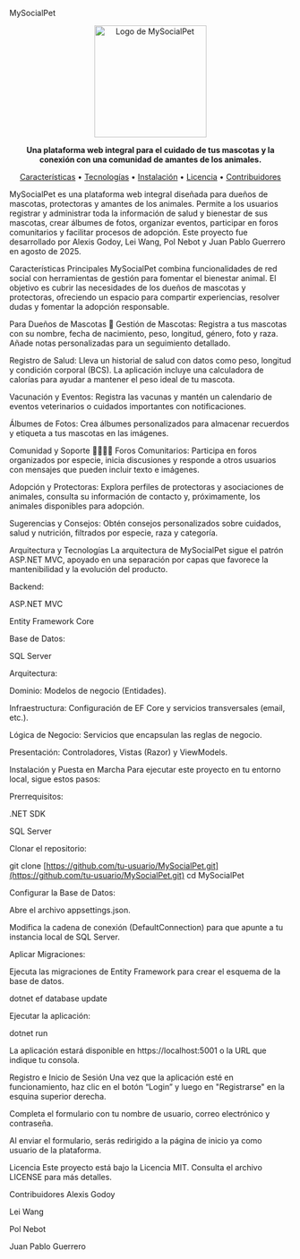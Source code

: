MySocialPet
<p align="center">
<img src="https://www.google.com/search?q=https://i.imgur.com/8a3n3tC.png" alt="Logo de MySocialPet" width="200"/>
</p>

<p align="center">
<strong>Una plataforma web integral para el cuidado de tus mascotas y la conexión con una comunidad de amantes de los animales.</strong>
</p>

<p align="center">
<a href="#características-principales">Características</a> •
<a href="#arquitectura-y-tecnologías">Tecnologías</a> •
<a href="#instalación-y-puesta-en-marcha">Instalación</a> •
<a href="#licencia">Licencia</a> •
<a href="#contribuidores">Contribuidores</a>
</p>

MySocialPet es una plataforma web integral diseñada para dueños de mascotas, protectoras y amantes de los animales. Permite a los usuarios registrar y administrar toda la información de salud y bienestar de sus mascotas, crear álbumes de fotos, organizar eventos, participar en foros comunitarios y facilitar procesos de adopción. Este proyecto fue desarrollado por Alexis Godoy, Lei Wang, Pol Nebot y Juan Pablo Guerrero en agosto de 2025.

Características Principales
MySocialPet combina funcionalidades de red social con herramientas de gestión para fomentar el bienestar animal. El objetivo es cubrir las necesidades de los dueños de mascotas y protectoras, ofreciendo un espacio para compartir experiencias, resolver dudas y fomentar la adopción responsable.

Para Dueños de Mascotas 🐾
Gestión de Mascotas: Registra a tus mascotas con su nombre, fecha de nacimiento, peso, longitud, género, foto y raza. Añade notas personalizadas para un seguimiento detallado.

Registro de Salud: Lleva un historial de salud con datos como peso, longitud y condición corporal (BCS). La aplicación incluye una calculadora de calorías para ayudar a mantener el peso ideal de tu mascota.

Vacunación y Eventos: Registra las vacunas y mantén un calendario de eventos veterinarios o cuidados importantes con notificaciones.

Álbumes de Fotos: Crea álbumes personalizados para almacenar recuerdos y etiqueta a tus mascotas en las imágenes.

Comunidad y Soporte 👨‍👩‍👧‍👦
Foros Comunitarios: Participa en foros organizados por especie, inicia discusiones y responde a otros usuarios con mensajes que pueden incluir texto e imágenes.

Adopción y Protectoras: Explora perfiles de protectoras y asociaciones de animales, consulta su información de contacto y, próximamente, los animales disponibles para adopción.

Sugerencias y Consejos: Obtén consejos personalizados sobre cuidados, salud y nutrición, filtrados por especie, raza y categoría.

Arquitectura y Tecnologías
La arquitectura de MySocialPet sigue el patrón ASP.NET MVC, apoyado en una separación por capas que favorece la mantenibilidad y la evolución del producto.

Backend:

ASP.NET MVC

Entity Framework Core

Base de Datos:

SQL Server

Arquitectura:

Dominio: Modelos de negocio (Entidades).

Infraestructura: Configuración de EF Core y servicios transversales (email, etc.).

Lógica de Negocio: Servicios que encapsulan las reglas de negocio.

Presentación: Controladores, Vistas (Razor) y ViewModels.

Instalación y Puesta en Marcha
Para ejecutar este proyecto en tu entorno local, sigue estos pasos:

Prerrequisitos:

.NET SDK

SQL Server

Clonar el repositorio:

git clone [https://github.com/tu-usuario/MySocialPet.git](https://github.com/tu-usuario/MySocialPet.git)
cd MySocialPet

Configurar la Base de Datos:

Abre el archivo appsettings.json.

Modifica la cadena de conexión (DefaultConnection) para que apunte a tu instancia local de SQL Server.

Aplicar Migraciones:

Ejecuta las migraciones de Entity Framework para crear el esquema de la base de datos.

dotnet ef database update

Ejecutar la aplicación:

dotnet run

La aplicación estará disponible en https://localhost:5001 o la URL que indique tu consola.

Registro e Inicio de Sesión
Una vez que la aplicación esté en funcionamiento, haz clic en el botón “Login” y luego en "Registrarse" en la esquina superior derecha.

Completa el formulario con tu nombre de usuario, correo electrónico y contraseña.

Al enviar el formulario, serás redirigido a la página de inicio ya como usuario de la plataforma.

Licencia
Este proyecto está bajo la Licencia MIT. Consulta el archivo LICENSE para más detalles.

Contribuidores
Alexis Godoy

Lei Wang

Pol Nebot

Juan Pablo Guerrero

